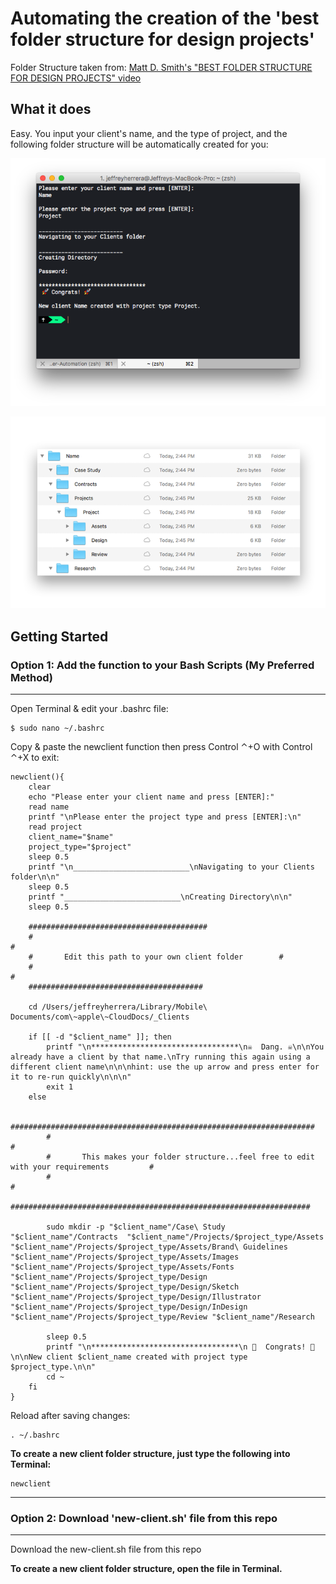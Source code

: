 # Automating the creation of the 'best folder structure for design projects'

Folder Structure taken from: [Matt D. Smith's "BEST FOLDER STRUCTURE FOR DESIGN PROJECTS" video](https://www.youtube.com/watch?v=uZ9om-iogQE)

## What it does

Easy.
You input your client's name, and the type of project, and the following folder structure will be automatically created for you:

![Terminal Window](/Screenshots/terminal.png?raw=true)

![Folder Structure](/Screenshots/finder.png?raw=true)

## Getting Started

### Option 1: Add the function to your Bash Scripts (My Preferred Method)
---

Open Terminal & edit your .bashrc file:

```
$ sudo nano ~/.bashrc
```

Copy & paste the newclient function then press Control ⌃+O with Control ⌃+X to exit:

```
newclient(){
    clear
    echo "Please enter your client name and press [ENTER]:"
    read name
    printf "\nPlease enter the project type and press [ENTER]:\n"
    read project
    client_name="$name"
    project_type="$project"
    sleep 0.5
    printf "\n__________________________\nNavigating to your Clients folder\n\n"
    sleep 0.5
    printf "__________________________\nCreating Directory\n\n"
    sleep 0.5

    ########################################
    #                                                                           #
    #       Edit this path to your own client folder        #
    #                                                                           #
    #######################################

    cd /Users/jeffreyherrera/Library/Mobile\ Documents/com\~apple\~CloudDocs/_Clients

    if [[ -d "$client_name" ]]; then
        printf "\n*********************************\n☠  Dang. ☠\n\nYou already have a client by that name.\nTry running this again using a different client name\n\n\nhint: use the up arrow and press enter for it to re-run quickly\n\n\n"
        exit 1
    else

        ####################################################################
        #                                                                                                                                    #
        #       This makes your folder structure...feel free to edit with your requirements         #
        #                                                                                                                                   #
        ###################################################################

        sudo mkdir -p "$client_name"/Case\ Study "$client_name"/Contracts  "$client_name"/Projects/$project_type/Assets "$client_name"/Projects/$project_type/Assets/Brand\ Guidelines "$client_name"/Projects/$project_type/Assets/Images "$client_name"/Projects/$project_type/Assets/Fonts "$client_name"/Projects/$project_type/Design "$client_name"/Projects/$project_type/Design/Sketch "$client_name"/Projects/$project_type/Design/Illustrator "$client_name"/Projects/$project_type/Design/InDesign "$client_name"/Projects/$project_type/Review "$client_name"/Research

        sleep 0.5
        printf "\n*********************************\n 🚀  Congrats! 🚀 \n\nNew client $client_name created with project type $project_type.\n\n"
        cd ~
    fi
}

```

Reload after saving changes:

```
. ~/.bashrc
```

__To create a new client folder structure, just type the following into Terminal:__
```
newclient
```
---
### Option 2: Download 'new-client.sh' file from this repo
---
Download the new-client.sh file from this repo

__To create a new client folder structure, open the file in Terminal.__
